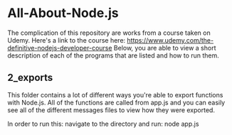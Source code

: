 # All-About-Node.js
The complication of this repository are works from a course taken on Udemy. Here's a link to the course here: https://www.udemy.com/the-definitive-nodejs-developer-course Below, you are able to view a short description of each of the programs that are listed and how to run them.

## 2_exports
This folder contains a lot of different ways you're able to export functions with Node.js. All of the functions are called from app.js and you can easily see all of the different messages files to view how they were exported.

In order to run this: navigate to the directory and run: node app.js
